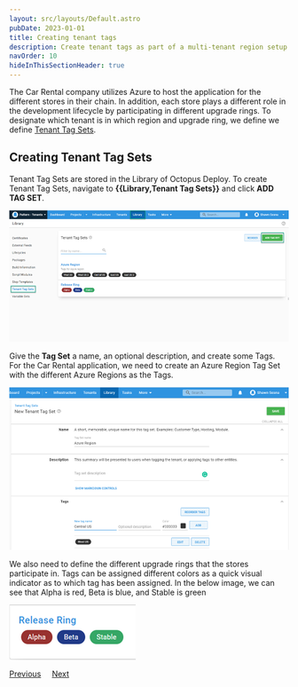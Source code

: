 ```yaml
---
layout: src/layouts/Default.astro
pubDate: 2023-01-01
title: Creating tenant tags
description: Create tenant tags as part of a multi-tenant region setup in Octopus Deploy.
navOrder: 10
hideInThisSectionHeader: true
---
```


The Car Rental company utilizes Azure to host the application for the different stores in their chain.  In addition, each store plays a different role in the development lifecycle by participating in different upgrade rings.  To designate which tenant is in which region and upgrade ring, we define we define [Tenant Tag Sets](/docs/tenants/tenant-tags.md).

## Creating Tenant Tag Sets

Tenant Tag Sets are stored in the Library of Octopus Deploy.  To create Tenant Tag Sets, navigate to **{{Library,Tenant Tag Sets}}** and click **ADD TAG SET**.

![](images/tenant-tagset-create.png "width=500")

Give the **Tag Set** a name, an optional description, and create some Tags.  For the Car Rental application, we need to create an Azure Region Tag Set with the different Azure Regions as the Tags.

![](images/tenant-tag-create.png "width=500")

We also need to define the different upgrade rings that the stores participate in.  Tags can be assigned different colors as a quick visual indicator as to which tag has been assigned.  In the below image, we can see that Alpha is red, Beta is blue, and Stable is green

![](images/tenant-tag-release-ring.png "width=500")

<span><a class="btn btn-secondary" href="/docs/tenants/guides/multi-tenant-region/creating-new-tenants">Previous</a></span>&nbsp;&nbsp;&nbsp;&nbsp;&nbsp;<span><a class="btn btn-success" href="/docs/tenants/guides/multi-tenant-region/manage-tenant-and-tenant-tags">Next</a></span>